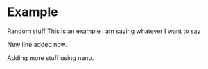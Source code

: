# Example

Random stuff
This is an example
I am saying whatever I want to say

New line added now. 

Adding more stuff using nano. 
